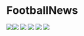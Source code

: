 # FootballNews

![](assets/1.png)![](assets/2.png)
![](assets/3.png)
![](assets/4.png)
![](assets/5.png)
![](assets/6.png)
